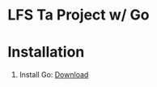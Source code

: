 # LFS Ta Project w/ Go

# Installation
1. Install Go: [Download](https://go.dev/doc/install)
```

```